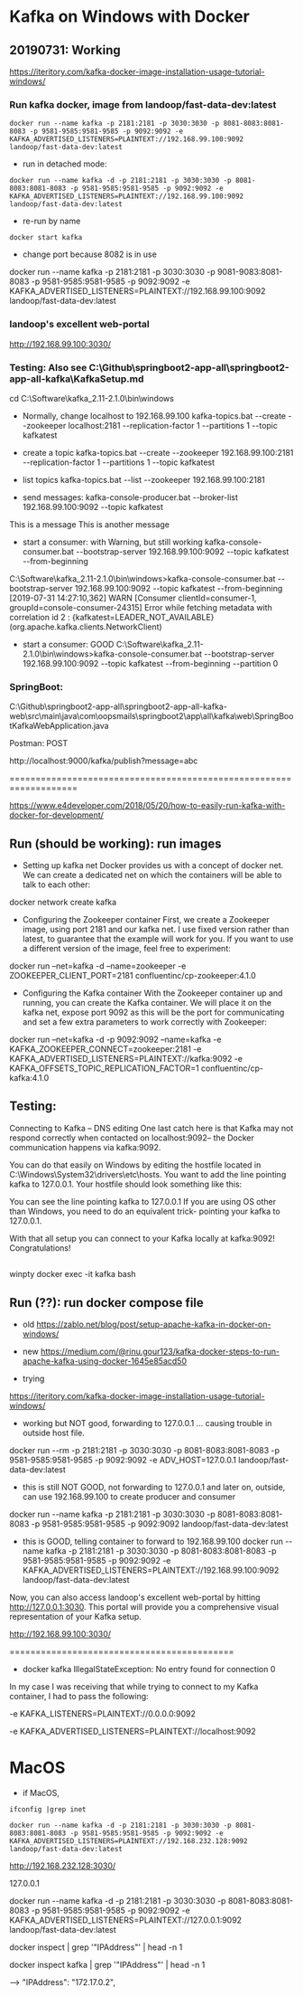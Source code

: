 # Kafka on Windows with Docker

## 20190731: Working

https://iteritory.com/kafka-docker-image-installation-usage-tutorial-windows/


### Run kafka docker, image from landoop/fast-data-dev:latest

`docker run --name kafka -p 2181:2181 -p 3030:3030 -p 8081-8083:8081-8083 -p 9581-9585:9581-9585 -p 9092:9092 -e KAFKA_ADVERTISED_LISTENERS=PLAINTEXT://192.168.99.100:9092 landoop/fast-data-dev:latest`

- run in detached mode:

`docker run --name kafka -d -p 2181:2181 -p 3030:3030 -p 8081-8083:8081-8083 -p 9581-9585:9581-9585 -p 9092:9092 -e KAFKA_ADVERTISED_LISTENERS=PLAINTEXT://192.168.99.100:9092 landoop/fast-data-dev:latest`

- re-run by name

`docker start kafka`

- change port because 8082 is in use

docker run --name kafka -p 2181:2181 -p 3030:3030 -p 9081-9083:8081-8083 -p 9581-9585:9581-9585 -p 9092:9092 -e KAFKA_ADVERTISED_LISTENERS=PLAINTEXT://192.168.99.100:9092 landoop/fast-data-dev:latest


### landoop's excellent web-portal

http://192.168.99.100:3030/


### Testing: Also see C:\Github\springboot2-app-all\springboot2-app-all-kafka\KafkaSetup.md

cd C:\Software\kafka_2.11-2.1.0\bin\windows

- Normally, change localhost to 192.168.99.100
kafka-topics.bat --create --zookeeper localhost:2181 --replication-factor 1 --partitions 1 --topic kafkatest

- create a topic
kafka-topics.bat --create --zookeeper 192.168.99.100:2181 --replication-factor 1 --partitions 1 --topic kafkatest

- list topics
kafka-topics.bat --list --zookeeper 192.168.99.100:2181

- send messages:
kafka-console-producer.bat --broker-list 192.168.99.100:9092 --topic kafkatest

This is a message
This is another message

- start a consumer: with Warning, but still working
kafka-console-consumer.bat --bootstrap-server 192.168.99.100:9092 --topic kafkatest --from-beginning

C:\Software\kafka_2.11-2.1.0\bin\windows>kafka-console-consumer.bat --bootstrap-server 192.168.99.100:9092 --topic kafkatest --from-beginning
[2019-07-31 14:27:10,362] WARN [Consumer clientId=consumer-1, groupId=console-consumer-24315] Error while fetching metadata with correlation id 2 : {kafkatest=LEADER_NOT_AVAILABLE} (org.apache.kafka.clients.NetworkClient)

- start a consumer: GOOD
C:\Software\kafka_2.11-2.1.0\bin\windows>kafka-console-consumer.bat --bootstrap-server 192.168.99.100:9092 --topic kafkatest --from-beginning --partition 0

### SpringBoot:
C:\Github\springboot2-app-all\springboot2-app-all-kafka-web\src\main\java\com\oopsmails\springboot2\app\all\kafka\web\SpringBootKafkaWebApplication.java

Postman: POST

http://localhost:9000/kafka/publish?message=abc


===================================================================


https://www.e4developer.com/2018/05/20/how-to-easily-run-kafka-with-docker-for-development/

## Run (should be working): run images

- Setting up kafka net
Docker provides us with a concept of docker net. We can create a dedicated net on which the containers will be able to talk to each other:

docker network create kafka

- Configuring the Zookeeper container
First, we create a Zookeeper image, using port 2181 and our kafka net. I use fixed version rather than latest, to guarantee that the example will work for you. If you want to use a different version of the image, feel free to experiment:

docker run –net=kafka -d –name=zookeeper -e ZOOKEEPER_CLIENT_PORT=2181 confluentinc/cp-zookeeper:4.1.0

- Configuring the Kafka container
With the Zookeeper container up and running, you can create the Kafka container. We will place it on the kafka net, expose port 9092 as this will be the port for communicating and set a few extra parameters to work correctly with Zookeeper:

docker run –net=kafka -d -p 9092:9092 –name=kafka -e KAFKA_ZOOKEEPER_CONNECT=zookeeper:2181 -e KAFKA_ADVERTISED_LISTENERS=PLAINTEXT://kafka:9092 -e KAFKA_OFFSETS_TOPIC_REPLICATION_FACTOR=1 confluentinc/cp-kafka:4.1.0


## Testing: 

Connecting to Kafka – DNS editing
One last catch here is that Kafka may not respond correctly when contacted on localhost:9092– the Docker communication happens via kafka:9092.

You can do that easily on Windows by editing the hostfile located in C:\Windows\System32\drivers\etc\hosts. You want to add the line pointing kafka to 127.0.0.1. Your hostfile should look something like this:


You can see the line pointing kafka to 127.0.0.1
If you are using OS other than Windows, you need to do an equivalent trick- pointing your kafka to 127.0.0.1.

With that all setup you can connect to your Kafka locally at kafka:9092! Congratulations!


##
winpty docker exec -it kafka bash



## Run (??): run docker compose file

- old
https://zablo.net/blog/post/setup-apache-kafka-in-docker-on-windows/

- new
https://medium.com/@rinu.gour123/kafka-docker-steps-to-run-apache-kafka-using-docker-1645e85acd50


- trying

https://iteritory.com/kafka-docker-image-installation-usage-tutorial-windows/

- working but NOT good, forwarding to 127.0.0.1 ... causing trouble in outside host file.

docker run --rm -p 2181:2181 -p 3030:3030 -p 8081-8083:8081-8083 -p 9581-9585:9581-9585 -p 9092:9092 -e ADV_HOST=127.0.0.1 landoop/fast-data-dev:latest

- this is still NOT GOOD, not forwarding to 127.0.0.1 and later on, outside, can use 192.168.99.100 to create producer and consumer

docker run --name kafka -p 2181:2181 -p 3030:3030 -p 8081-8083:8081-8083 -p 9581-9585:9581-9585 -p 9092:9092 landoop/fast-data-dev:latest

- this is GOOD, telling container to forward to 192.168.99.100
docker run --name kafka -p 2181:2181 -p 3030:3030 -p 8081-8083:8081-8083 -p 9581-9585:9581-9585 -p 9092:9092 -e KAFKA_ADVERTISED_LISTENERS=PLAINTEXT://192.168.99.100:9092 landoop/fast-data-dev:latest


Now, you can also access landoop's excellent web-portal by hitting http://127.0.0.1:3030. This portal will provide you a comprehensive visual representation of your Kafka setup.

http://192.168.99.100:3030/





===========================================

- docker kafka IllegalStateException: No entry found for connection 0

In my case I was receiving that while trying to connect to my Kafka container, I had to pass the following:

-e KAFKA_LISTENERS=PLAINTEXT://0.0.0.0:9092

-e KAFKA_ADVERTISED_LISTENERS=PLAINTEXT://localhost:9092


# MacOS


- if MacOS,

`ifconfig |grep inet`

`docker run --name kafka -d -p 2181:2181 -p 3030:3030 -p 8081-8083:8081-8083 -p 9581-9585:9581-9585 -p 9092:9092 -e KAFKA_ADVERTISED_LISTENERS=PLAINTEXT://192.168.232.128:9092 landoop/fast-data-dev:latest`

http://192.168.232.128:3030/


127.0.0.1

docker run --name kafka -d -p 2181:2181 -p 3030:3030 -p 8081-8083:8081-8083 -p 9581-9585:9581-9585 -p 9092:9092 -e KAFKA_ADVERTISED_LISTENERS=PLAINTEXT://127.0.0.1:9092 landoop/fast-data-dev:latest



docker inspect <containerNameOrId> | grep '"IPAddress"' | head -n 1

docker inspect kafka | grep '"IPAddress"' | head -n 1

--> "IPAddress": "172.17.0.2",



